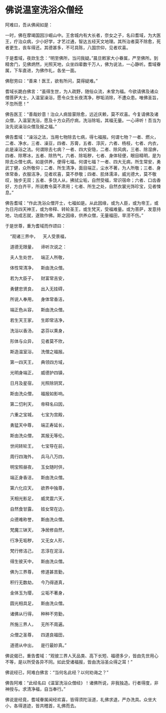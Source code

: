 # 佛说温室洗浴众僧经

阿难曰，吾从佛闻如是：

一时，佛在摩竭国因沙崛山中。王舍城内有大长者，奈女之子，名曰耆域，为大医王，疗治众病，少小好学，才艺过通，智达五经天文地理。其所治者莫不除愈，死者更生，丧车得还。其德甚多，不可具陈，八国宗仰，见者欢喜。

于是耆域，夜欻生念：“明至佛所，当问我疑。”晨旦敕家大小眷属，严至佛所。到精舍门，见佛炳然，光照天地，众坐四辈数千万人，佛为说法，一心静听。耆域眷属，下车直进，为佛作礼，各坐一面。

佛慰劳曰：“善来！医王，欲有所问，莫得疑难。”

耆域长跪白佛言：“虽得生世，为人疏野，随俗众流，未曾为福。今欲请佛及诸众僧菩萨大士，入温室澡浴，愿令众生长夜清净，秽垢消除，不遭众患。唯佛圣旨，不忽所愿！”

佛告医王：“善哉妙意！治众人病皆蒙除愈，远近庆赖，莫不欢喜。今复请佛及诸众僧，入温室洗浴，愿及十方众药疗病，洗浴除垢，其福无量。一心谛听！吾当为汝先说澡浴众僧及报之福。”

佛告耆域：“澡浴之法，当用七物除去七病，得七福报。何谓七物？一者、燃火，二者、净水，三者、澡豆，四者、苏膏，五者、淳灰，六者、杨枝，七者、内衣，此是澡浴之法。何谓除去七病？一者、四大安隐，二者、除风病，三者、除湿痹，四者、除寒冰，五者、除热气，六者、除垢秽，七者、身体轻便，眼目精明，是为除去众僧七病。如是供养，便得七福。何谓七福？一者、四大无病，所生常安，勇武丁健，众所敬仰；二者、所生清净，面目端正，尘水不著，为人所敬；三者、身体常香，衣服洁净，见者欢喜，莫不恭敬；四者、肌体濡泽，威光德大，莫不敬叹，独步无双；五者、多饶人从，拂拭尘垢，自然受福，常识宿命；六者、口齿香好，方白齐平，所说教令莫不肃用；七者、所生之处，自然衣裳光饰珍宝，见者悚息。”

佛告耆域：“作此洗浴众僧开士，七福如是。从此因缘，或为人臣，或为帝王，或为日月四天神王，或为帝释、转轮圣王，或生梵天，受福难量。或为菩萨，发意持地，功成志就，遂致作佛。斯之因缘，供养众僧，无量福田，旱涝不伤。”

于是世尊，重为耆域而作颂曰：

&nbsp;&nbsp;&nbsp;&nbsp;“观诸三界中，&nbsp;&nbsp;&nbsp;&nbsp;天人受景福，

&nbsp;&nbsp;&nbsp;&nbsp;道德无限量，&nbsp;&nbsp;&nbsp;&nbsp;谛听次说之：

&nbsp;&nbsp;&nbsp;&nbsp;夫人生处世，&nbsp;&nbsp;&nbsp;&nbsp;端正人所敬，

&nbsp;&nbsp;&nbsp;&nbsp;体性常清净，&nbsp;&nbsp;&nbsp;&nbsp;斯由洗众僧。

&nbsp;&nbsp;&nbsp;&nbsp;若为大臣子，&nbsp;&nbsp;&nbsp;&nbsp;财富常吉安，

&nbsp;&nbsp;&nbsp;&nbsp;勇健忠贤良，&nbsp;&nbsp;&nbsp;&nbsp;出入无挂碍，

&nbsp;&nbsp;&nbsp;&nbsp;所说人奉用，&nbsp;&nbsp;&nbsp;&nbsp;身体常香洁，

&nbsp;&nbsp;&nbsp;&nbsp;端正色从容，&nbsp;&nbsp;&nbsp;&nbsp;斯由洗众僧。

&nbsp;&nbsp;&nbsp;&nbsp;若生天王家，&nbsp;&nbsp;&nbsp;&nbsp;生即常洁净，

&nbsp;&nbsp;&nbsp;&nbsp;洗浴以香汤，&nbsp;&nbsp;&nbsp;&nbsp;苾芬以熏身，

&nbsp;&nbsp;&nbsp;&nbsp;形体与众异，&nbsp;&nbsp;&nbsp;&nbsp;见者莫不欣，

&nbsp;&nbsp;&nbsp;&nbsp;斯造温室浴，&nbsp;&nbsp;&nbsp;&nbsp;洗僧之福报。

&nbsp;&nbsp;&nbsp;&nbsp;第一四天王，&nbsp;&nbsp;&nbsp;&nbsp;典领四方域，

&nbsp;&nbsp;&nbsp;&nbsp;光明身端正，&nbsp;&nbsp;&nbsp;&nbsp;威德护四镇，

&nbsp;&nbsp;&nbsp;&nbsp;日月及星宿，&nbsp;&nbsp;&nbsp;&nbsp;光照除阴冥，

&nbsp;&nbsp;&nbsp;&nbsp;斯由洗众僧，&nbsp;&nbsp;&nbsp;&nbsp;福报如影响。

&nbsp;&nbsp;&nbsp;&nbsp;第二忉利天，&nbsp;&nbsp;&nbsp;&nbsp;帝释名曰因，

&nbsp;&nbsp;&nbsp;&nbsp;六重之宝城，&nbsp;&nbsp;&nbsp;&nbsp;七宝为宫殿，

&nbsp;&nbsp;&nbsp;&nbsp;勇猛天中尊，&nbsp;&nbsp;&nbsp;&nbsp;端正寿延长，

&nbsp;&nbsp;&nbsp;&nbsp;斯由洗众僧，&nbsp;&nbsp;&nbsp;&nbsp;其报无等伦。

&nbsp;&nbsp;&nbsp;&nbsp;世间转轮王，&nbsp;&nbsp;&nbsp;&nbsp;七宝导在前，

&nbsp;&nbsp;&nbsp;&nbsp;周行四海外，&nbsp;&nbsp;&nbsp;&nbsp;兵马八万四，

&nbsp;&nbsp;&nbsp;&nbsp;明宝照昼夜，&nbsp;&nbsp;&nbsp;&nbsp;玉女随时供，

&nbsp;&nbsp;&nbsp;&nbsp;端正身香洁，&nbsp;&nbsp;&nbsp;&nbsp;斯由洗众僧。

&nbsp;&nbsp;&nbsp;&nbsp;第六化应天，&nbsp;&nbsp;&nbsp;&nbsp;欲界中独尊，

&nbsp;&nbsp;&nbsp;&nbsp;天相光影足，&nbsp;&nbsp;&nbsp;&nbsp;威灵震六天，

&nbsp;&nbsp;&nbsp;&nbsp;自然食甘露，&nbsp;&nbsp;&nbsp;&nbsp;妓女常在边，

&nbsp;&nbsp;&nbsp;&nbsp;众德难称誉，&nbsp;&nbsp;&nbsp;&nbsp;斯由洗众僧。

&nbsp;&nbsp;&nbsp;&nbsp;梵魔三钵天，&nbsp;&nbsp;&nbsp;&nbsp;净居修自然，

&nbsp;&nbsp;&nbsp;&nbsp;行净无垢秽，&nbsp;&nbsp;&nbsp;&nbsp;又无女人形，

&nbsp;&nbsp;&nbsp;&nbsp;梵行修洁己，&nbsp;&nbsp;&nbsp;&nbsp;志淳在泥洹，

&nbsp;&nbsp;&nbsp;&nbsp;得生彼天中，&nbsp;&nbsp;&nbsp;&nbsp;斯由洗众僧。

&nbsp;&nbsp;&nbsp;&nbsp;佛为三界尊，&nbsp;&nbsp;&nbsp;&nbsp;修道甚苦勤，

&nbsp;&nbsp;&nbsp;&nbsp;积行无数劫，&nbsp;&nbsp;&nbsp;&nbsp;今乃得道真，

&nbsp;&nbsp;&nbsp;&nbsp;金体玉为璎，&nbsp;&nbsp;&nbsp;&nbsp;尘垢不著身，

&nbsp;&nbsp;&nbsp;&nbsp;圆光相具足，&nbsp;&nbsp;&nbsp;&nbsp;斯由洗众僧。

&nbsp;&nbsp;&nbsp;&nbsp;诸佛从行得，&nbsp;&nbsp;&nbsp;&nbsp;种种不劳勤，

&nbsp;&nbsp;&nbsp;&nbsp;所施三界人，&nbsp;&nbsp;&nbsp;&nbsp;无所不周遍。

&nbsp;&nbsp;&nbsp;&nbsp;众僧之圣尊，&nbsp;&nbsp;&nbsp;&nbsp;四道良福田，

&nbsp;&nbsp;&nbsp;&nbsp;道德从中出，&nbsp;&nbsp;&nbsp;&nbsp;是行最妙真。”

佛说偈已，重告耆域：“观彼三界人天品类、高下长短、福德多少，皆由先世用心不等，是以所受各异不同。如此受诸福报，皆由洗浴圣众得之耳！”

佛说经已，阿难白佛言：“当何名此经？以何劝诲之？”

佛告阿难：“此经名曰《温室洗浴众僧经》！诸佛所说，非我独造。行者得度，非神授与。求清净福，自当奉行。”

佛说是经竟，耆域眷属闻经欢喜，皆得须陀洹道，礼佛求退，严办洗具。众坐大小，各得道迹，皆共稽首，礼佛而去。